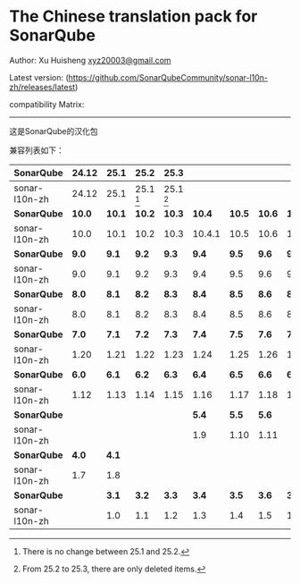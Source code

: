 The Chinese translation pack for SonarQube
=======

Author: Xu Huisheng <xyz20003@gmail.com>

Latest version: (https://github.com/SonarQubeCommunity/sonar-l10n-zh/releases/latest)

compatibility Matrix:

---

这是SonarQube的汉化包

兼容列表如下：

**SonarQube** |**24.12**|**25.1** |**25.2** |**25.3** |         |         |         |         |         |         |
--------------|---------|---------|---------|---------|---------|---------|---------|---------|---------|---------|
sonar-l10n-zh |24.12    |25.1     |25.1 [^1]|25.1 [^2]|         |         |         |         |         |         |
**SonarQube** |**10.0** |**10.1** |**10.2** |**10.3** |**10.4** |**10.5** |**10.6** |**10.7** |         |         |
sonar-l10n-zh |10.0     |10.1     |10.2     |10.3     |10.4.1   |10.5     |10.6     |10.7     |         |         |
**SonarQube** |**9.0**  |**9.1**  |**9.2**  |**9.3**  |**9.4**  |**9.5**  |**9.6**  |**9.7**  |**9.8**  |**9.9**  |
sonar-l10n-zh |9.0      |9.1      |9.2      |9.3      |9.4      |9.5      |9.6      |9.7      |9.8      |9.9      |
**SonarQube** |**8.0**  |**8.1**  |**8.2**  |**8.3**  |**8.4**  |**8.5**  |**8.6**  |**8.7**  |**8.8**  |**8.9**  |
sonar-l10n-zh |8.0      |8.1      |8.2      |8.3      |8.4      |8.5      |8.6      |8.7      |8.8      |8.9      |
**SonarQube** |**7.0**  |**7.1**  |**7.2**  |**7.3**  |**7.4**  |**7.5**  |**7.6**  |**7.7**  |**7.8**  |**7.9**  |
sonar-l10n-zh |1.20     |1.21     |1.22     |1.23     |1.24     |1.25     |1.26     |1.27     |1.28     |1.29     |
**SonarQube** |**6.0**  |**6.1**  |**6.2**  |**6.3**  |**6.4**  |**6.5**  |**6.6**  |**6.7**  |         |         |
sonar-l10n-zh |1.12     |1.13     |1.14     |1.15     |1.16     |1.17     |1.18     |1.19     |         |         |
**SonarQube** |         |         |         |         |**5.4**  |**5.5**  |**5.6**  |         |         |         |
sonar-l10n-zh |         |         |         |         |1.9      |1.10     |1.11     |         |         |         |
**SonarQube** |**4.0**  |**4.1**  |         |         |         |         |         |         |         |         |
sonar-l10n-zh |1.7      |1.8      |         |         |         |         |         |         |         |         |
**SonarQube** |         |**3.1**  |**3.2**  |**3.3**  |**3.4**  |**3.5**  |**3.6**  |**3.7**  |         |         |
sonar-l10n-zh |         |1.0      |1.1      |1.2      |1.3      |1.4      |1.5      |1.6      |         |         |

[^1]: There is no change between 25.1 and 25.2.

[^2]: From 25.2 to 25.3, there are only deleted items.
